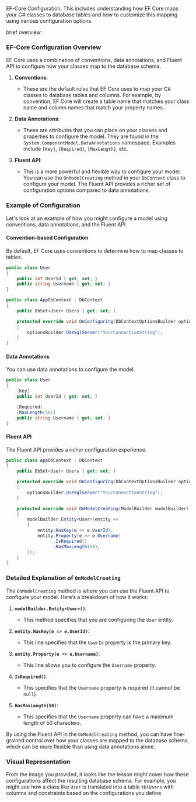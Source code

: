  EF-Core Configuration. This includes understanding how EF Core maps your C# classes to database tables and how to customize this mapping using various configuration options.

brief overview:

### EF-Core Configuration Overview

EF Core uses a combination of conventions, data annotations, and Fluent API to configure how your classes map to the database schema.

1. **Conventions**:
   - These are the default rules that EF Core uses to map your C# classes to database tables and columns. For example, by convention, EF Core will create a table name that matches your class name and column names that match your property names.

2. **Data Annotations**:
   - These are attributes that you can place on your classes and properties to configure the model. They are found in the `System.ComponentModel.DataAnnotations` namespace. Examples include `[Key]`, `[Required]`, `[MaxLength]`, etc.

3. **Fluent API**:
   - This is a more powerful and flexible way to configure your model. You can use the `OnModelCreating` method in your `DbContext` class to configure your model. The Fluent API provides a richer set of configuration options compared to data annotations.

### Example of Configuration

Let's look at an example of how you might configure a model using conventions, data annotations, and the Fluent API.

#### Convention-based Configuration

By default, EF Core uses conventions to determine how to map classes to tables.

```csharp
public class User
{
    public int UserId { get; set; }
    public string Username { get; set; }
}

public class AppDbContext : DbContext
{
    public DbSet<User> Users { get; set; }

    protected override void OnConfiguring(DbContextOptionsBuilder optionsBuilder)
    {
        optionsBuilder.UseSqlServer("YourConnectionString");
    }
}
```

#### Data Annotations

You can use data annotations to configure the model.

```csharp
public class User
{
    [Key]
    public int UserId { get; set; }

    [Required]
    [MaxLength(50)]
    public string Username { get; set; }
}
```

#### Fluent API

The Fluent API provides a richer configuration experience.

```csharp
public class AppDbContext : DbContext
{
    public DbSet<User> Users { get; set; }

    protected override void OnConfiguring(DbContextOptionsBuilder optionsBuilder)
    {
        optionsBuilder.UseSqlServer("YourConnectionString");
    }

    protected override void OnModelCreating(ModelBuilder modelBuilder)
    {
        modelBuilder.Entity<User>(entity =>
        {
            entity.HasKey(e => e.UserId);
            entity.Property(e => e.Username)
                  .IsRequired()
                  .HasMaxLength(50);
        });
    }
}
```

### Detailed Explanation of `OnModelCreating`

The `OnModelCreating` method is where you can use the Fluent API to configure your model. Here’s a breakdown of how it works:

1. **`modelBuilder.Entity<User>()`**:
   - This method specifies that you are configuring the `User` entity.

2. **`entity.HasKey(e => e.UserId)`**:
   - This line specifies that the `UserId` property is the primary key.

3. **`entity.Property(e => e.Username)`**:
   - This line allows you to configure the `Username` property.

4. **`IsRequired()`**:
   - This specifies that the `Username` property is required (it cannot be `null`).

5. **`HasMaxLength(50)`**:
   - This specifies that the `Username` property can have a maximum length of 50 characters.

By using the Fluent API in the `OnModelCreating` method, you can have fine-grained control over how your classes are mapped to the database schema, which can be more flexible than using data annotations alone.

### Visual Representation

From the image you provided, it looks like the lesson might cover how these configurations affect the resulting database schema. For example, you might see how a class like `User` is translated into a table `tblUsers` with columns and constraints based on the configurations you define.